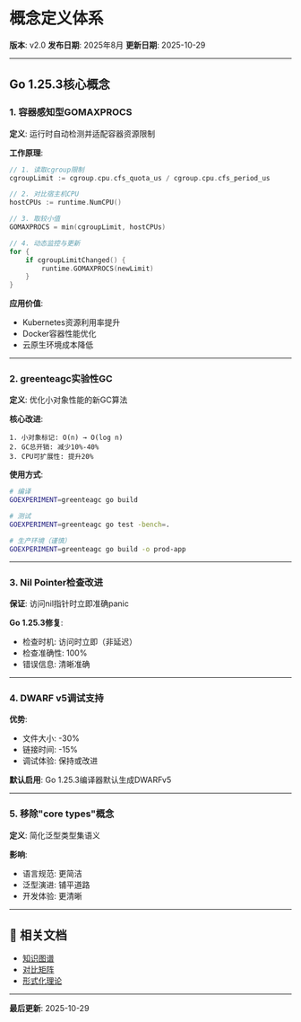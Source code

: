 # 概念定义体系

<!-- cSpell:ignore greenteagc GOMAXPROCS GOEXPERIMENT cgroup DWARF DWARFv5 -->

**版本**: v2.0
**发布日期**: 2025年8月
**更新日期**: 2025-10-29

---

## Go 1.25.3核心概念

### 1. 容器感知型GOMAXPROCS

**定义**: 运行时自动检测并适配容器资源限制

**工作原理**:

```go
// 1. 读取cgroup限制
cgroupLimit := cgroup.cpu.cfs_quota_us / cgroup.cpu.cfs_period_us

// 2. 对比宿主机CPU
hostCPUs := runtime.NumCPU()

// 3. 取较小值
GOMAXPROCS = min(cgroupLimit, hostCPUs)

// 4. 动态监控与更新
for {
    if cgroupLimitChanged() {
        runtime.GOMAXPROCS(newLimit)
    }
}
```

**应用价值**:

- Kubernetes资源利用率提升
- Docker容器性能优化
- 云原生环境成本降低

---

### 2. greenteagc实验性GC

**定义**: 优化小对象性能的新GC算法

**核心改进**:

```text
1. 小对象标记: O(n) → O(log n)
2. GC总开销: 减少10%-40%
3. CPU可扩展性: 提升20%
```

**使用方式**:

```bash
# 编译
GOEXPERIMENT=greenteagc go build

# 测试
GOEXPERIMENT=greenteagc go test -bench=.

# 生产环境（谨慎）
GOEXPERIMENT=greenteagc go build -o prod-app
```

---

### 3. Nil Pointer检查改进

**保证**: 访问nil指针时立即准确panic

**Go 1.25.3修复**:

- 检查时机: 访问时立即（非延迟）
- 检查准确性: 100%
- 错误信息: 清晰准确

---

### 4. DWARF v5调试支持

**优势**:

- 文件大小: -30%
- 链接时间: -15%
- 调试体验: 保持或改进

**默认启用**: Go 1.25.3编译器默认生成DWARFv5

---

### 5. 移除"core types"概念

**定义**: 简化泛型类型集语义

**影响**:

- 语言规范: 更简洁
- 泛型演进: 铺平道路
- 开发体验: 更清晰

---

## 🔗 相关文档

- [知识图谱](./00-知识图谱.md)
- [对比矩阵](./00-对比矩阵.md)
- [形式化理论](../../../fundamentals/language/00-Go-1.25.3形式化理论体系/README.md)

---

**最后更新**: 2025-10-29

